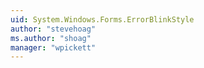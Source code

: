 ```yaml
---
uid: System.Windows.Forms.ErrorBlinkStyle
author: "stevehoag"
ms.author: "shoag"
manager: "wpickett"
---
```

